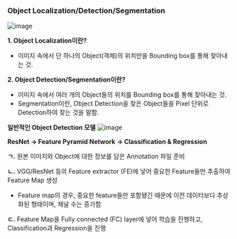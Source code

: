 ### Object Localization/Detection/Segmentation
![image](https://user-images.githubusercontent.com/74092405/132098269-769f6012-5001-4260-b2f4-8292a8d0ef50.png)


**1. Object Localization이란?**
- 이미지 속에서 단 하나의 Object(객체)의 위치만을 Bounding box를 통해 찾아내는 것.

**2. Object Detection/Segmentation이란?**
- 이미지 속에서 여러 개의 Object들의 위치를 Bounding box를 통해 찾아내는 것.
- Segmentation이란, Object Detection을 찾은 Object들을 Pixel 단위로 Detection하여 찾는 것을 말함. 

**일반적인 Object Detection 모델**
![image](https://user-images.githubusercontent.com/74092405/132098360-828a48f0-94e8-41de-84d4-2c61be28af9e.png)

**ResNet -> Feature Pyramid Network -> Classification & Regression**

**ㄱ.** 원본 이미지와 Object에 대한 정보를 담은 Annotation 파일 준비 

**ㄴ.** VGG/ResNet 등의 Feature extractor (FE)에 넣어 중요한 Feature들만 추출하여 Feature Map 생성
 - Feature map의 경우, 중요한 feature들만 포함됐긴 때문에 이전 데이터보다 추상화된 형태이며, 채널 수는 증가함

**ㄷ.** Feature Map을 Fully connected (FC) layer에 넣어 학습을 진행하고, Classification과 Regression을 진행 

